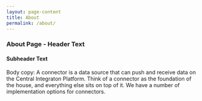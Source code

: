 ```yaml
---
layout: page-content
title: About
permalink: /about/
---
```


### About Page - Header Text

#### Subheader Text

Body copy: A connector is a data source that can push and receive data on the Central Integraton Platform.  Think of a connector as the foundation of the house, and everything else sits on top of it.  We have a number of implementation options for connectors.
